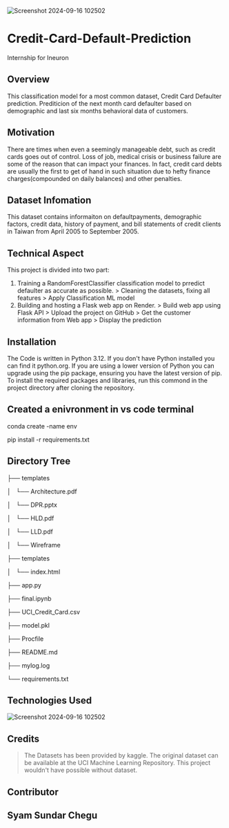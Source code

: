 ![Screenshot 2024-09-16 102502](https://github.com/user-attachments/assets/a9eb38f9-091e-4786-b10b-d1e13d10c9bc)
# Credit-Card-Default-Prediction
Internship for Ineuron

## Overview
This classification model for a most common dataset, Credit Card Defaulter prediction. 
Prediticion of the next month card defaulter based on demographic and last six months behavioral
data of customers.

## Motivation
There are times when even a seemingly manageable debt, such as credit cards goes out of control. Loss of job, medical
crisis or business failure are some of the reason that can impact your finances. In fact, credit
card debts are usually the first to get of hand in such situation due to hefty finance charges(compounded
on daily balances) and other penalties.

## Dataset Infomation
This dataset contains informaiton on defaultpayments, demographic factors, credit data, history of
payment, and bill statements of credit clients in Taiwan from April 2005 to September 2005.

## Technical Aspect
This project is divided into two part:

  1. Training a RandomForestClassifier classification model to prredict defaulter as accurate as possible.
         > Cleaning the datasets, fixing all features
         > Apply Classification ML model
  2. Building and hosting a Flask web app on Render.
         > Build web app using Flask API
         > Upload the project on GitHub
         > Get the customer information from Web app
         > Display the prediction
## Installation
The Code is written in Python 3.12. If you don't have Python installed you can find it
python.org. If you are using a lower version of Python you can upgrade using the pip package,
ensuring you have the latest version of pip. To install the required packages and libraries, run
this commond in the project directory after cloning the repository.

## Created a enivronment in vs code terminal

conda create -name env

pip install -r requirements.txt

## Directory Tree

├── templates 

│   └── Architecture.pdf

│   └── DPR.pptx

│   └── HLD.pdf

│   └── LLD.pdf 

│   └── Wireframe

├── templates 

│   └── index.html

├── app.py

├── final.ipynb

├── UCI_Credit_Card.csv

├── model.pkl

├── Procfile

├── README.md

├── mylog.log

└── requirements.txt

## Technologies Used 

![Screenshot 2024-09-16 102502](https://github.com/user-attachments/assets/a0915d25-7586-42ba-a015-f9a43c1bc2f6)

## Credits
> The Datasets has been provided by kaggle. The original dataset can be available at the UCI Machine Learning Repository. This project wouldn't have possible without dataset.

## Contributor

## Syam Sundar Chegu

